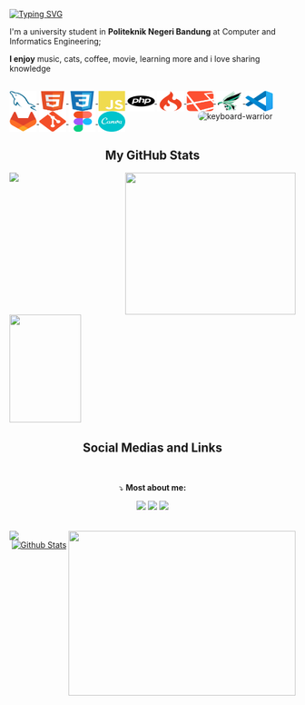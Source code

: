 [![Typing SVG](https://readme-typing-svg.herokuapp.com?size=24&width=600&pause=1000&lines=Helloooo+Welcome+To+Nazwa's+GitHub+Profile!;I'm+Interested+in+Web+Developer;And+I+Love+Music)](https://git.io/typing-svg)

<p>I'm a university student in <strong>Politeknik Negeri Bandung</strong> at Computer and Informatics Engineering;</p>

<p><strong>I enjoy</strong> music, cats, coffee, movie, learning more and i love sharing knowledge</p>

<div style="display: inline_block"><br>
  <a href="https://github.com/andersontrkz/">
    <link rel="stylesheet" href="https://cdn.jsdelivr.net/gh/devicons/devicon@v2.11.0/devicon.min.css">
    <img align="center" alt="css" height="36" width="48" src="https://raw.githubusercontent.com/devicons/devicon/master/icons/mysql/mysql-original.svg">
    <img align="center" alt="html" height="36" width="48" src="https://raw.githubusercontent.com/devicons/devicon/master/icons/html5/html5-original.svg">
    <img align="center" alt="css" height="36" width="48" src="https://raw.githubusercontent.com/devicons/devicon/master/icons/css3/css3-original.svg">
    <img align="center" alt="js" height="36" width="48" src="https://raw.githubusercontent.com/devicons/devicon/master/icons/javascript/javascript-plain.svg">
    <img align="center" alt="php" height="36" width="48" src="https://raw.githubusercontent.com/devicons/devicon/master/icons/php/php-plain.svg">
    <img align="center" alt="php" height="36" width="48" src="https://raw.githubusercontent.com/devicons/devicon/master/icons/codeigniter/codeigniter-plain.svg">
    <img align="center" alt="php" height="36" width="48" src="https://raw.githubusercontent.com/devicons/devicon/master/icons/laravel/laravel-plain.svg">
    <img align="center" alt="php" height="36" width="48" src="https://raw.githubusercontent.com/devicons/devicon/master/icons/phalcon/phalcon-original.svg">
    <img align="center" alt="css" height="36" width="48" src="https://raw.githubusercontent.com/devicons/devicon/master/icons/vscode/vscode-original.svg">
    <img align="center" alt="css" height="36" width="48" src="https://raw.githubusercontent.com/devicons/devicon/master/icons/gitlab/gitlab-original.svg">
    <img align="center" alt="css" height="36" width="48" src="https://raw.githubusercontent.com/devicons/devicon/master/icons/git/git-original.svg">
    <img align="center" alt="css" height="36" width="48" src="https://raw.githubusercontent.com/devicons/devicon/master/icons/figma/figma-original.svg">
    <img align="center" alt="css" height="36" width="48" src="https://raw.githubusercontent.com/devicons/devicon/master/icons/canva/canva-original.svg">
    <img width="172em" align="right" alt="keyboard-warrior" src="https://i.imgur.com/t51HrPx.gif" style="border-radius: 30px">
  </a>
</div>
  
<section>
  <h2 align='center'>
    My GitHub Stats
  </h2>
<div align="left">
<img align="right" width="300px" height="250px" src="https://c.tenor.com/y2JXkY1pXkwAAAAC/cat-computer.giff">
   
 <img width="50%" src="https://github-readme-streak-stats.herokuapp.com/?user=nazwaaca&theme=radical"/>
 <br><br>
 <img width="50%" height="190px" src="https://github-readme-stats-sigma-five.vercel.app/api/top-langs/?username=gustavojuvino&theme=radical&layout=compact"/>
 </div>
</section>


<!--  My Social Medias and some Links  -->
<h2 align='center'>Social Medias and Links</h2><br>
<p align='center'>⤵️ <strong>Most about me:</strong></p>
<div align="center">
  <a href="mailto:nazwaaca02@gmail.com" target="blank"><img src="https://img.shields.io/badge/Gmail-D14836?style=for-the-badge&logo=gmail&logoColor=white"></a>
  <a href="https://www.linkedin.com/in/nazwa-fitriyani-a2789b194/" target="blank"><img src="https://img.shields.io/badge/linkedin-%230077B5.svg?style=for-the-badge&logo=linkedin&logoColor=white"/></a>
  <a href="https://www.instagram.com/nazwafitriyanizz/" target="blank"><img src="https://img.shields.io/badge/Instagram-E4405F?style=for-the-badge&logo=instagram&logoColor=white"/></a>
</div>

 
<br>
<br>

 <!--  My Recent Musics on Spotify  -->
  <div>
<img align="left" src="https://spotify-recently-played-readme.vercel.app/api?user=r89sc7hmb64srvoxuyrfb0vb2&width=500&unique={true|1|on|yes}/"><img align="right" width="400px" height="290px" src="https://media.tenor.com/e-LsbnNHQ5cAAAAM/catjam-cat-dancing.gif">
  </div>


 <!--  Ocean Gif  -->
<p align="center">
 <a target="_blank" rel="noopener noreferrer" href="https://raw.githubusercontent.com/bornmay/bornmay/Update/svg/Bottom.svg"><img      src="https://raw.githubusercontent.com/bornmay/bornmay/Update/svg/Bottom.svg" alt="Github Stats" style="max-width: 100%;"></a>
</p>
